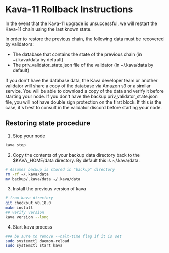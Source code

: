 # Kava-11 Rollback Instructions

In the event that the Kava-11 upgrade is unsuccessful, we will restart the Kava-11 chain using the last known state.

In order to restore the previous chain, the following data must be recovered by validators:

- The database that contains the state of the previous chain (in ~/.kava/data by default)
- The priv_validator_state.json file of the validator (in ~/.kava/data by default)

If you don't have the database data, the Kava developer team or another validator will share a copy of the database via Amazon s3 or a similar service. You will be able to download a copy of the data and verify it before starting your node.
If you don't have the backup priv_validator_state.json file, you will not have double sign protection on the first block. If this is the case, it's best to consult in the validator discord before starting your node.

## Restoring state procedure

1. Stop your node

```sh
kava stop
```

2. Copy the contents of your backup data directory back to the $KAVA_HOME/data directory. By default this is ~/.kava/data.

```sh
# Assumes backup is stored in "backup" directory
rm -rf ~/.kava/data
mv backup/.kava/data ~/.kava/data
```

3. Install the previous version of kava

```sh
# from kava directory
git checkout v0.18.0
make install
## verify version
kava version --long
```

4. Start kava process

```sh
### be sure to remove --halt-time flag if it is set
sudo systemctl daemon-reload
sudo systemctl start kava
```